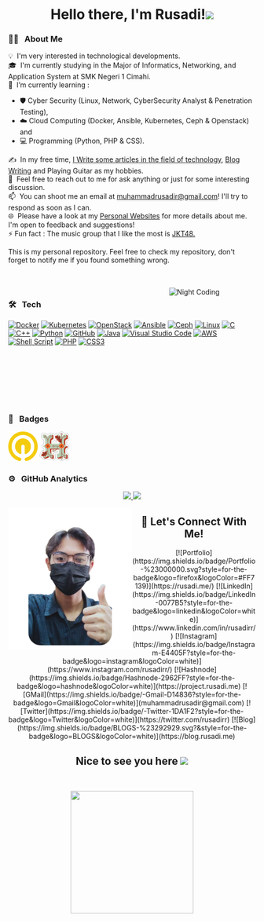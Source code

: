 
<!--
**rusadirr/rusadirr** is a ✨ _special_ ✨ repository because its `README.md` (this file) appears on your GitHub profile.
-->

<h1 align="center">Hello there, I'm Rusadi!<img src="https://raw.githubusercontent.com/MartinHeinz/MartinHeinz/master/wave.gif" width="30px"></h1>

### 👨‍💻 &nbsp; About Me

💡 &nbsp;I'm very interested in technological developments.\
🎓 &nbsp;I'm currently studying in the Major of Informatics, Networking, and Application System at SMK Negeri 1 Cimahi.\
🌱 &nbsp;I’m currently learning : 
- 🛡️ Cyber Security (Linux, Network, CyberSecurity Analyst & Penetration Testing), 
- ☁️ Cloud Computing (Docker, Ansible, Kubernetes, Ceph & Openstack) and 
- 💻 Programming (Python, PHP & CSS).

✍️ &nbsp;In my free time, [I Write some articles in the field of technology](https://project.rusadi.me/), [Blog Writing](https://blog.rusadi.me/) and Playing Guitar as my hobbies.\
💬 &nbsp;Feel free to reach out to me for ask anything or just for some interesting discussion.\
📫 &nbsp;You can shoot me an email at muhammadrusadir@gmail.com! I'll try to respond as soon as I can.\
🌐 &nbsp;Please have a look at my [Personal Websites](https://rusadi.me) for more details about me. I'm open to feedback and suggestions! \
⚡ Fun fact : The music group that I like the most is [JKT48.](https://jkt48.com/)

This is my personal repository. Feel free to check my repository, don't forget to notify me if you found something wrong.

<!-- 
<p align="center">
  <a href="https://readme.andyruwruw.com/api/now-playing?open">
   

    <img src="https://readme.andyruwruw.com/api/now-playing">
  </a>
</p>

https://open.spotify.com/album/3efKVeZU2FZtDEvvrIy2x9
https://open.spotify.com/track/2SGBEDwsOAOAHrrdAd304i

-->

<br><br>
<img width="35%" alt="Night Coding" src="https://i.pinimg.com/originals/e4/26/70/e426702edf874b181aced1e2fa5c6cde.gif" align="right"/>

### 🛠️ &nbsp; Tech
[![Docker](https://img.shields.io/badge/docker-%230db7ed.svg?style=for-the-badge&logo=docker&logoColor=white)](https://www.docker.com/)
[![Kubernetes](https://img.shields.io/badge/kubernetes-%23326ce5.svg?style=for-the-badge&logo=kubernetes&logoColor=white)](https://kubernetes.io/)
[![OpenStack](https://img.shields.io/badge/Openstack-%23f01742.svg?style=for-the-badge&logo=openstack&logoColor=white)](https://www.openstack.org/)
[![Ansible](https://img.shields.io/badge/ansible-%231A1918.svg?style=for-the-badge&logo=ansible&logoColor=white)](https://www.ansible.com/)
[![Ceph](https://img.shields.io/badge/ceph-%23EF5C55.svg?&style=for-the-badge&logo=ceph&logoColor=white)](https://ceph.io/en/)
[![Linux](https://img.shields.io/badge/-Linux-fcc624?style=for-the-badge&logo=linux&logoColor=white)](https://www.linuxfoundation.org/)
[![C](https://img.shields.io/badge/C-00599C?style=for-the-badge&logo=c&logoColor=white)](https://www.cprogramming.com/")
[![C++](https://img.shields.io/badge/C%2B%2B-00599C?style=for-the-badge&logo=c%2B%2B&logoColor=white)](https://isocpp.org/std/the-standard)
[![Python](https://img.shields.io/badge/Python-FFD43B?style=for-the-badge&logo=python&logoColor=darkgreen)](https://www.python.org)
[![GitHub](https://img.shields.io/badge/GitHub-100000?style=for-the-badge&logo=github&logoColor=white)](https://github.com/)
[![Java](https://img.shields.io/badge/Java-ED8B00?style=for-the-badge&logo=java&logoColor=white)](https://www.java.com/en/)
[![Visual Studio Code](https://img.shields.io/badge/Visual_Studio_Code-0078D4?style=for-the-badge&logo=visual%20studio%20code&logoColor=white)](https://code.visualstudio.com/)
[![AWS](https://img.shields.io/badge/Amazon_AWS-232F3E?style=for-the-badge&logo=amazon-aws&logoColor=white)](https://aws.amazon.com/)
[![Shell Script](https://img.shields.io/badge/shell_script-%23121011.svg?style=for-the-badge&logo=gnu-bash&logoColor=white)]()
[![PHP](https://img.shields.io/badge/php-%23777BB4.svg?style=for-the-badge&logo=php&logoColor=white)](https://www.php.net/)
[![CSS3](https://img.shields.io/badge/CSS3-1572B6?style=for-the-badge&logo=css3&logoColor=white)]()

<!--

[![]()]()

-->

<br><br>
<br><br>
<br><br>

### 🥇 &nbsp; Badges <br>
<a href="https://www.qwiklabs.com/public_profiles/d6de05fa-537a-4759-9b2b-ba310126bea0"><img src="Badges/Qwiklabs.png" alt="Qwiklabs Badge" width="60" height="60"></a> 
<a href="https://hacktoberfest.digitalocean.com/"><img src="Badges/Hacktoberfest21.png" alt="Hacktoberfest21 Badge" width="60" height="60"></a>

### ⚙️ &nbsp; GitHub Analytics
<p align="center">
<a href="https://github.com/rusadirr">
  <img height="150em" src="https://github-readme-stats-eight-theta.vercel.app/api?username=rusadirr&show_icons=true&theme=algolia&include_all_commits=true&count_private=true"/>
  <img height="150em" src="https://github-readme-stats-eight-theta.vercel.app/api/top-langs/?username=rusadirr&layout=compact&langs_count=8&theme=algolia"/>
</a>
</p>

<!-- 




BUAT BLOG  
(Work in Progress)




-->

<img src ="Images/rusadi.png" align = "left" width = 50%>
<div>
<h2 align='center'>🔗 Let's Connect With Me!</h2>

<!--
[<img align="top" alt="Portfolio" src="https://img.shields.io/badge/Portfolio-%23000000.svg?style=for-the-badge&logo=firefox&logoColor=#FF7139" />](https://rusadi.me/)
<br><br>
[<img align="top" alt="LinkedIn" src="https://img.shields.io/badge/LinkedIn-0077B5?style=for-the-badge&logo=linkedin&logoColor=white" />](http://www.linkedin.com/in/rusadirr)
<br><br>
[<img align="top" alt="Instagram" src="https://img.shields.io/badge/Instagram-E4405F?style=for-the-badge&logo=instagram&logoColor=white" />](https://www.instagram.com/rusadirr/)
<br><br>
-->
<center>
[![Portfolio](https://img.shields.io/badge/Portfolio-%23000000.svg?style=for-the-badge&logo=firefox&logoColor=#FF7139)](https://rusadi.me/)
[![LinkedIn](https://img.shields.io/badge/LinkedIn-0077B5?style=for-the-badge&logo=linkedin&logoColor=white)](https://www.linkedin.com/in/rusadirr/)
[![Instagram](https://img.shields.io/badge/Instagram-E4405F?style=for-the-badge&logo=instagram&logoColor=white)](https://www.instagram.com/rusadirr/)
[![Hashnode](https://img.shields.io/badge/Hashnode-2962FF?style=for-the-badge&logo=hashnode&logoColor=white)](https://project.rusadi.me)
[![GMail](https://img.shields.io/badge/-Gmail-D14836?style=for-the-badge&logo=Gmail&logoColor=white)](muhammadrusadir@gmail.com)
[![Twitter](https://img.shields.io/badge/-Twitter-1DA1F2?style=for-the-badge&logo=Twitter&logoColor=white)](https://twitter.com/rusadirr)
[![Blog](https://img.shields.io/badge/BLOGS-%23292929.svg?&style=for-the-badge&logo=BLOGS&logoColor=white)](https://blog.rusadi.me)
  </center>

<h2 align='center'>Nice to see you here <img src="https://raw.githubusercontent.com/MartinHeinz/MartinHeinz/master/wave.gif" width="30px"></h2>
<br>
<p align='center'>
<img src="https://www.kibrispdr.org/dwn/6/background-thank-you-bergerak.gif" width="250" height="250" frameBorder="0" class="giphy-embed" allowFullScreen></img></p>
<br>
